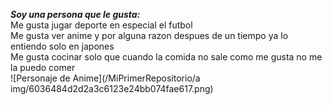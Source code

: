 ***Soy una persona que le gusta:***  
Me gusta jugar deporte en especial el futbol  
Me gusta ver anime y por alguna razon despues de un tiempo ya lo entiendo solo en japones  
Me gusta cocinar solo que cuando la comida no sale como me gusta no me la puedo comer  
![Personaje de Anime](/MiPrimerRepositorio/a img/6036484d2d2a3c6123e24bb074fae617.png)

